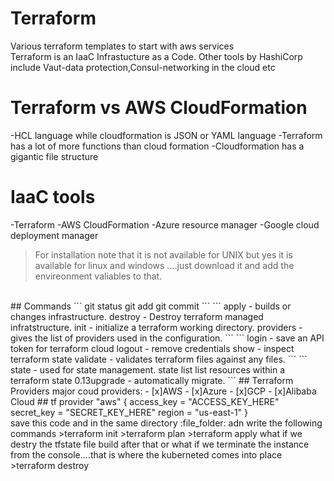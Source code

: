 # Terraform
Various terraform templates to start with aws services
<br>
Terraform is an IaaC Infrastucture as a Code.
Other tools by HashiCorp include Vaut-data protection,Consul-networking in the cloud etc
<br>
# Terraform vs AWS CloudFormation
-HCL language while cloudformation is JSON or YAML language
-Terraform has a lot of more functions than cloud formation
-Cloudformation has a gigantic file structure
<br>
# IaaC tools
-Terraform
-AWS CloudFormation
-Azure resource manager
-Google cloud deployment manager
<br>
> For installation note that it is not available for UNIX but yes it is available for linux and windows ....just download it and add the envireonment valiables to that.
<br>
## Commands
```
git status
git add
git commit
```
```
apply - builds or changes infrastructure.
destroy - Destroy terraform managed infratstructure.
init - initialize a terraform working directory.
providers - gives the list of providers used in the configuration.
```
```
login - save an API token for terraform cloud
logout - remove credentials
show - inspect terraform state
validate - validates terraform files against any files.
```
```
state - used for state management.
state list list resources within a terraform state
0.13upgrade - automatically migrate.
```
## Terraform Providers
major coud providers:
- [x]AWS
- [x]Azure
- [x]GCP
- [x]Alibaba Cloud
## tf
provider "aws" {
  access_key = "ACCESS_KEY_HERE"
  secret_key = "SECRET_KEY_HERE"
  region     = "us-east-1"
}
<br>
save this code and in the same directory :file_folder: adn write the following commands
>terraform init
>terraform plan
>terraform apply
what if we destry the tfstate file build after that or what if we terminate the instance from the console....that is where the kuberneted comes into place
>terraform destroy












